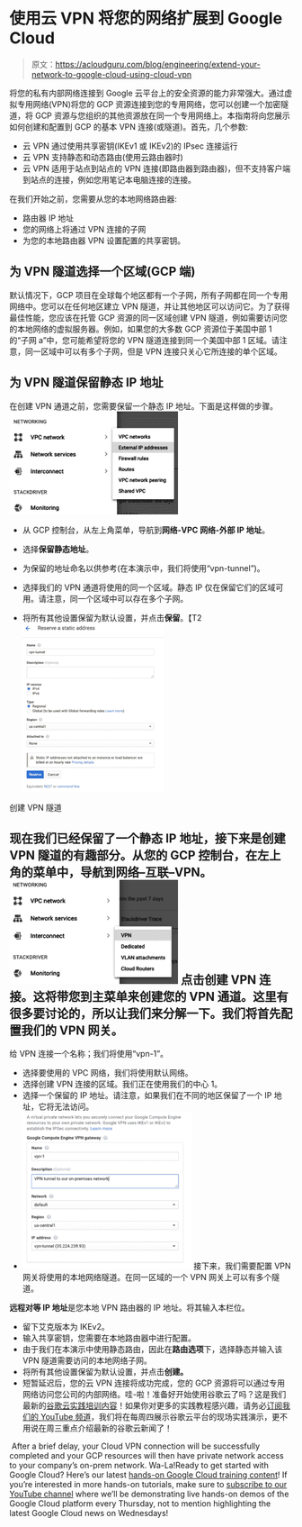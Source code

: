 # 使用云 VPN 将您的网络扩展到 Google Cloud

> 原文：<https://acloudguru.com/blog/engineering/extend-your-network-to-google-cloud-using-cloud-vpn>

将您的私有内部网络连接到 Google 云平台上的安全资源的能力非常强大。通过虚拟专用网络(VPN)将您的 GCP 资源连接到您的专用网络，您可以创建一个加密隧道，将 GCP 资源与您组织的其他资源放在同一个专用网络上。本指南将向您展示如何创建和配置到 GCP 的基本 VPN 连接(或隧道)。首先，几个参数:

*   云 VPN 通过使用共享密钥(IKEv1 或 IKEv2)的 IPsec 连接运行
*   云 VPN 支持静态和动态路由(使用云路由器时)
*   云 VPN 适用于站点到站点的 VPN 连接(即路由器到路由器)，但不支持客户端到站点的连接，例如您用笔记本电脑连接的连接。

在我们开始之前，您需要从您的本地网络路由器:

*   路由器 IP 地址
*   您的网络上将通过 VPN 连接的子网
*   为您的本地路由器 VPN 设置配置的共享密钥。

## 为 VPN 隧道选择一个区域(GCP 端)

默认情况下，GCP 项目在全球每个地区都有一个子网，所有子网都在同一个专用网络中。您可以在任何地区建立 VPN 隧道，并让其他地区可以访问它。为了获得最佳性能，您应该在托管 GCP 资源的同一区域创建 VPN 隧道，例如需要访问您的本地网络的虚拟服务器。例如，如果您的大多数 GCP 资源位于美国中部 1 的“子网 a”中，您可能希望将您的 VPN 隧道连接到同一个美国中部 1 区域。请注意，同一区域中可以有多个子网，但是 VPN 连接只关心它所连接的单个区域。

## 为 VPN 隧道保留静态 IP 地址

在创建 VPN 通道之前，您需要保留一个静态 IP 地址。下面是这样做的步骤。![](img/f011c933dade8db7b285065db9d2775d.png)

*   从 GCP 控制台，从左上角菜单，导航到**网络-VPC 网络-外部 IP 地址**。

*   选择**保留静态地址**。
*   为保留的地址命名以供参考(在本演示中，我们将使用“vpn-tunnel”)。
*   选择我们的 VPN 通道将使用的同一个区域。静态 IP 仅在保留它们的区域可用。请注意，同一个区域中可以存在多个子网。
*   将所有其他设置保留为默认设置，并点击**保留**。【T2![](img/64c66653cb9243af0b3a26cb89738fd7.png)

创建 VPN 隧道

## 现在我们已经保留了一个静态 IP 地址，接下来是创建 VPN 隧道的有趣部分。从您的 GCP 控制台，在左上角的菜单中，导航到**网络–互联–VPN**。 [![](img/b1e2d1582386a9fdf17cede1e9f46669.png)](https://wpengine.linuxacademy.com/wp-content/uploads/2018/01/GCP-VPN.png) 点击**创建 VPN 连接**。这将带您到主菜单来创建您的 VPN 通道。这里有很多要讨论的，所以让我们来分解一下。我们将首先配置我们的 VPN 网关。

给 VPN 连接一个名称；我们将使用“vpn-1”。

*   选择要使用的 VPC 网络，我们将使用默认网络。
*   选择创建 VPN 连接的区域。我们正在使用我们的中心 1。
*   选择一个保留的 IP 地址。请注意，如果我们在不同的地区保留了一个 IP 地址，它将无法访问。
*   [![](img/19e129f446bbcae9cbf99466386a0bf3.png)](https://wpengine.linuxacademy.com/wp-content/uploads/2018/01/GC-Engine-VPN.png) 接下来，我们需要配置 VPN 网关将使用的本地网络隧道。在同一区域的一个 VPN 网关上可以有多个隧道。

**远程对等 IP 地址**是您本地 VPN 路由器的 IP 地址。将其输入本栏位。

*   留下艾克版本为 IKEv2。
*   输入共享密钥，您需要在本地路由器中进行配置。
*   由于我们在本演示中使用静态路由，因此在**路由选项**下，选择静态并输入该 VPN 隧道需要访问的本地网络子网。
*   将所有其他设置保留为默认设置，并点击**创建。**
*   短暂延迟后，您的云 VPN 连接将成功完成，您的 GCP 资源将可以通过专用网络访问您公司的内部网络。哇-啦！准备好开始使用谷歌云了吗？这是我们最新的[谷歌云实践培训内容](https://wpengine.linuxacademy.com/linuxacademy-com/google-cloud-online-training-new-releases/)！如果你对更多的实践教程感兴趣，请务必[订阅我们的 YouTube 频道](https://www.youtube.com/linuxacademycom)，我们将在每周四展示谷歌云平台的现场实践演示，更不用说在周三重点介绍最新的谷歌云新闻了！

 After a brief delay, your Cloud VPN connection will be successfully completed and your GCP resources will then have private network access to your company’s on-prem network. Wa-La!Ready to get started with Google Cloud? Here’s our latest [hands-on Google Cloud training content](https://wpengine.linuxacademy.com/linuxacademy-com/google-cloud-online-training-new-releases/)! If you’re interested in more hands-on tutorials, make sure to [subscribe to our YouTube channel](https://www.youtube.com/linuxacademycom) where we’ll be demonstrating live hands-on demos of the Google Cloud platform every Thursday, not to mention highlighting the latest Google Cloud news on Wednesdays!
